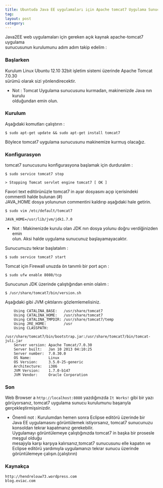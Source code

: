 ```yaml
---
title: Ubuntuda Java EE uygulamaları için Apache tomcat7 Uygulama Sunucusunun Kurulumu
tag:  
layout: post
category: 
---
```

  
  Java2EE web uygulamaları için gereken açık kaynak apache-tomcat7 uygulama  
  sunucusunun kurulumunu adım adım takip edelim :

### Başlarken  

  Kurulum Linux Ubuntu 12.10 32bit işletim sistemi üzerinde Apache Tomcat 7.0.30  
  sürümü olarak sizi yönlendirecektir.    

  *  Not : Tomcat Uygulama sunucusunu kurmadan, makinenizde Java nın kurulu  
  olduğundan emin olun.  

### Kurulum  

  Aşağıdaki komutları çalıştırın :  

  `$ sudo apt-get update && sudo apt-get install tomcat7`

  Böylece tomcat7 uygulama sunucusunu makinemize kurmuş olacağız.  

### Konfigurasyon  

  tomcat7 sunucusunu konfigurasyona başlamak için durduralım :

  `$ sudo service tomcat7 stop`

  `> Stopping Tomcat servlet engine tomcat7 [ OK ]`

  Favori text editörünüzle tomcat7 in ayar dosyasını açıp içerisindeki commentli halde bulunan (#)  
  JAVA_HOME dosya yolununun commentini kaldırıp aşağıdaki hale getirin.  

  `$ sudo vim /etc/default/tomcat7`

  `JAVA_HOME=/usr/lib/jvm/jdk1.7.0`

  *  Not : Makinenizde kurulu olan JDK nın dosya yolunu doğru verdiğinizden emin  
  olun. Aksi halde uygulama sunucunuz başlayamayacaktır.  

  Sunucumuzu tekrar başlatalım :  

  `$ sudo service tomcat7 start`

  Tomcat için Firewall unuzda ön tanımlı bir port açın :

  `$ sudo ufw enable 8080/tcp`
 
  Sunucunun JDK üzerinde çalıştığından emin olalım :

  `$ /usr/share/tomcat7/bin/version.sh`

  Aşağıdaki gibi JVM çıktılarını gözlemlemelisiniz.  

        Using CATALINA_BASE:   /usr/share/tomcat7  	  
        Using CATALINA_HOME:   /usr/share/tomcat7  	  
        Using CATALINA_TMPDIR: /usr/share/tomcat7/temp  	  
        Using JRE_HOME:        /usr  	  
        Using CLASSPATH:  	
        /usr/share/tomcat7/bin/bootstrap.jar:/usr/share/tomcat7/bin/tomcat-juli.jar  	 
        Server version: Apache Tomcat/7.0.30  		
        Server built:   Jan 10 2013 04:10:25  		
        Server number:  7.0.30.0  	
        OS Name:        Linux  		
        OS Version:     3.5.0-25-generic    
        Architecture:   i386  
        JVM Version:    1.7.0-b147  
        JVM Vendor:     Oracle Corporation  
  
### Son  

  Web Browser a `http://localhost:8080` yazdığınızda `It Works!` gibi bir yazı    
  görüyorsanız, tomcat7 uygulama sunucu kurulumunu başarıyla gerçekleştirmişsinizdir.  

  * Önemli not : Kurulumdan hemen sonra Eclipse editörü üzerinde bir  
  Java EE uygulamasını görüntülemek istiyorsanız, tomcat7 sunucunuzu konsoldan tekrar kapatmanız gerekebilir.  
  Uygulamayı görüntülemeye çalıştığınızda tomcat7 in başka bir prosesle meşgul olduğu  
  mesajıyla karşı karşıya kalırsanız,tomcat7 sunucusunu elle kapatın ve Eclipse editörü yardımıyla 
  uygulamanızı tekrar sunucu üzerinde görüntülemeye çalışın.(çalıştırın)      

### Kaynakça   

  `http://hendrelouw73.wordpress.com`  
  `blog.eviac.com`
